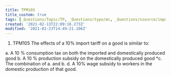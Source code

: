 ```yaml
---
title: TPM105
title_custom: true
tags: [_Questions/Topic/TP, _Questions/type/mc, _Questions/xsource/import]
created: '2021-02-13T22:09:16.273Z'
modified: '2021-02-23T14:49:21.106Z'
---
```


1. TPM105 The effects of a 10% import tariff on a good is similar to:

a. A 10 % consumption tax on both the imported and domestically produced good
b. A 10 % production subsidy on the domestically produced good
*c. The combination of a. and b.
d. A 10% wage subsidy to workers in the domestic production of that good.
